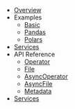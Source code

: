 - [Overview](index.md)
- Examples
    - [Basic](examples/basic.ipynb)
    - [Pandas](examples/pandas.ipynb)
    - [Polars](examples/polars.ipynb)
- [Services](services/)
- API Reference
    - [Operator](api/operator.md)
    - [File](api/file.md)
    - [AsyncOperator](api/async_operator.md)
    - [AsyncFile](api/async_file.md)
    - [Metadata](api/metadata.md)
- [Services](services/)
